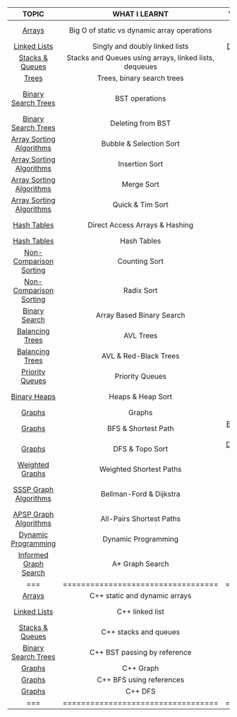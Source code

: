 | TOPIC                                           | WHAT I LEARNT                               | WHAT I CODED  |
|:---------------------------------------:        |:-------------:                              |:----: |
| [Arrays](./dsa/arrays.md)            | Big O of static vs dynamic array operations |[Dynamic array resizing](./dsa/py/dynamic_array.py)      |
| [Linked Lists](./dsa/linked_lists.md)| Singly and doubly linked lists |[Doubly linked list](./dsa/py/doubly_linked.py)       |
| [Stacks & Queues](./dsa/stacks_queues.md)| Stacks and Queues using arrays, linked lists, dequeues | [Stacks](./dsa/py/stack.py)<br /> [Queues](./dsa/py/queue.py)    |
| [Trees](./dsa/trees.md)| Trees, binary search trees | [Insert into BST](./dsa/py/bst.py) |
| [Binary Search Trees](./dsa/trees.md)| BST operations | [BST find and traversal methodsa](./dsa/py/bst.py) |
| [Binary Search Trees](./dsa/trees.md)| Deleting from BST | [BST Deletion](./dsa/py/bst.py) |
| [Array Sorting Algorithms](./Algorithms/README.md) | Bubble & Selection Sort | [Selection Sort](./dsa/py/selection_sort.py)<br />[Bubble Sort](./dsa/py/bubble_sort.py)  |
| [Array Sorting Algorithms](./Algorithms/README.md) | Insertion Sort | [Insertion Sort](./dsa/py/insertion_sort.py)|
| [Array Sorting Algorithms](./Algorithms/README.md) | Merge Sort | [Merge Sort](./dsa/py/merge_sort.py)|
| [Array Sorting Algorithms](./Algorithms/README.md) | Quick & Tim Sort | [Quick Sort](./dsa/py/quick_sort.py)|
| [Hash Tables](./dsa/hash_tables.md) | Direct Access Arrays & Hashing | [Direct Access Array](./dsa/py/direct_access.py)|
| [Hash Tables](./dsa/hash_tables.md) | Hash Tables | [Hash Table](./dsa/py/hash_table.py)|
| [Non-Comparison Sorting](./Algorithms/README.md) | Counting Sort | [Counting Sort](./dsa/py/counting_sort.py)|
| [Non-Comparison Sorting](./Algorithms/README.md) | Radix Sort | [Radix Sort](./dsa/py/radix_sort.py)|
| [Binary Search](./Algorithms/README.md) | Array Based Binary Search | [Binary Search](./dsa/py/binary_search.py)|
| [Balancing Trees](./dsa/trees.md)| AVL Trees  | [AVL Tree](./dsa/py/avl.py) |
| [Balancing Trees](./dsa/trees.md)| AVL & Red-Black Trees | [Fixed bug with AVL Tree](./dsa/py/avl.py) |
| [Priority Queues](./dsa/heaps.md)| Priority Queues | [Array PQ + PQ Sort](./dsa/py/priority_q.py) |
| [Binary Heaps](./dsa/heaps.md)| Heaps & Heap Sort | [Max Heap + Heap Sort](./dsa/py/max_heap.py) |
| [Graphs](./dsa/graphs.md)| Graphs | [Graph dsa](./dsa/py/graph.py) |
| [Graphs](./dsa/graphs.md)| BFS & Shortest Path | [BFS and Shortest Path search](./dsa/py/graph.py) |
| [Graphs](./dsa/graphs.md)| DFS & Topo Sort | [DFS, reachability, topo sort](./dsa/py/graph.py) |
| [Weighted Graphs](./dsa/graphs.md)| Weighted Shortest Paths | [DAG Relaxation](./dsa/py/dag.py) |
| [SSSP Graph Algorithms](./dsa/graphs.md)| Bellman-Ford & Dijkstra | [Bellman-Ford](./dsa/py/bellman_ford.py)<br/>[Min Heap Dict](./dsa/py/min_heapdict.py) <br/> [Dijkstra's](./dsa/py/dijkstra.py) |
| [APSP Graph Algorithms](./dsa/graphs.md)| All-Pairs Shortest Paths | [Johnson's](./dsa/py/apsp.py)|
| [Dynamic Programming](./dsa/dynamic.md)| Dynamic Programming | [Fibonacci, 0/1 Knapsack, LCS](./dsa/py/dp.py)|
| [Informed Graph Search](./dsa/graphs.md)| A* Graph Search | [A* Search](./dsa/py/a_star.py)|
| ===  | ==================================| ============= | ============================|
| [Arrays](./dsa/arrays.md)              | C++ static and dynamic arrays    | [C++ Arrays](./dsa/cpp/array.cpp)|
| [Linked Lists](./dsa/linked_lists.md)  | C++ linked list                | [C++ Singly Linked List](./dsa/cpp/llist)|
| [Stacks & Queues](./dsa/stacks_queues.md)  | C++ stacks and queues      | [C++ Stack](./dsa/cpp/stack.cpp) <br/>[C++ Queue](./dsa/cpp/queue.cpp)|
| [Binary Search Trees](./dsa/trees.md)  | C++ BST passing by reference   | [C++ BST](./dsa/cpp/bst)|
| [Graphs](./dsa/graphs.md) | C++ Graph   | [C++ Graph](./dsa/cpp/graph)|
| [Graphs](./dsa/graphs.md) | C++ BFS using references  | [C++ BFS](./dsa/cpp/graph)|
| [Graphs](./dsa/graphs.md) | C++ DFS   | [C++ DFS](./dsa/cpp/graph)|
| ===  | ==================================| ============= | ============================|

